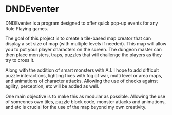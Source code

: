 # DNDEventer
DNDEventer is a program designed to offer quick pop-up events for any Role Playing games.

The goal of this project is to create a tile-based map creator that can display a set size of map (with multiple levels if needed).  This
map will allow you to put your player characters on the screen.  The dungeon master can then place monsters, traps, puzzles that will
challenge the players as they try to cross it.

Along with the addition of smart monsters with A.I. I  hope to add difficult puzzle interactions, lighting fixes with fog of war, multi
level or area maps, and animations of character attacks.  Allowing the use of checks against agility, perception, etc will be added as well.

One main objective is to make this as modular as possible.  Allowing the use of someones own tiles, puzzle block code, monster attacks and
animations, and etc is crucial for the use of the map beyond my own creativity.
